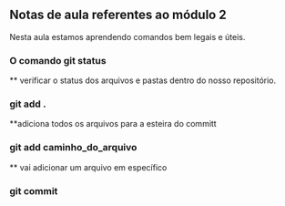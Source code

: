 ## Notas de aula referentes ao módulo 2

Nesta aula estamos aprendendo comandos bem legais e úteis.

### O comando git status
** verificar o status dos arquivos e pastas dentro do nosso repositório.

### git add .
**adiciona todos os arquivos para a esteira do committ

### git add caminho_do_arquivo
** vai adicionar um arquivo em específico

### git commit
